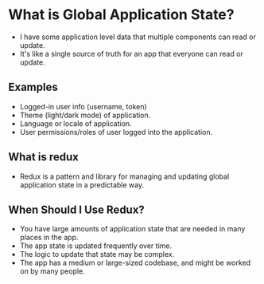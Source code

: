 
# What is Global Application State?

- I have some application level data that multiple components can read or update.
- It's like a single source of truth for an app that everyone can read or update.

## Examples

- Logged-in user info (username, token)
- Theme (light/dark mode) of application.
- Language or locale of application.
- User permissions/roles of user logged into the application.


## What is redux

- Redux is a pattern and library for managing and updating global application state in a predictable way.

## When Should I Use Redux?

- You have large amounts of application state that are needed in many places in the app.
- The app state is updated frequently over time.
- The logic to update that state may be complex.
- The app has a medium or large-sized codebase, and might be worked on by many people.
